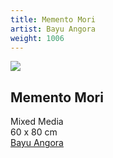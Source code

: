 ```yaml
---
title: Memento Mori
artist: Bayu Angora
weight: 1006
---
```


![](https://raw.githubusercontent.com/BayuAngora/gallery/main/bayu-angora-memento-mori.jpg)

## Memento Mori  
Mixed Media  
60 x 80 cm  
[Bayu Angora](/artist/bayu-angora/)
